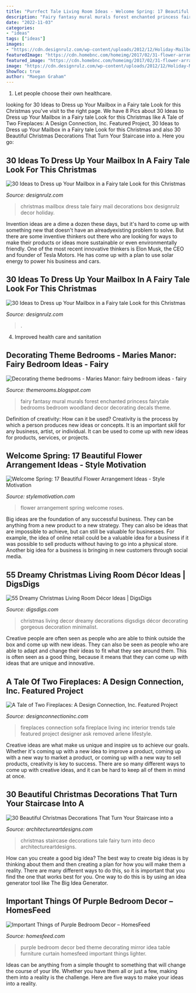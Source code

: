 ```yaml
---
title: "Purrfect Tale Living Room Ideas - Welcome Spring: 17 Beautiful Flower Arrangement Ideas"
description: "Fairy fantasy mural murals forest enchanted princess fairytale bedrooms bedroom woodland decor decorating decals theme"
date: "2022-11-03"
categories:
- "ideas"
tags: ["ideas"]
images:
- "https://cdn.designrulz.com/wp-content/uploads/2012/12/Holiday-Mailbox-CHRISTMAS-015.jpg"
featuredImage: "https://cdn.homebnc.com/homeimg/2017/02/31-flower-arrangement-ideas-homebnc.jpg"
featured_image: "https://cdn.homebnc.com/homeimg/2017/02/31-flower-arrangement-ideas-homebnc.jpg"
image: "https://cdn.designrulz.com/wp-content/uploads/2012/12/Holiday-Mailbox-CHRISTMAS-015.jpg"
ShowToc: true
author: "Maegan Graham"
---
```



1. Let people choose their own healthcare.

	

		
looking for 30 Ideas to Dress up Your Mailbox in a Fairy tale Look for this Christmas you've visit to the right page. We have 8 Pics about 30 Ideas to Dress up Your Mailbox in a Fairy tale Look for this Christmas like A Tale of Two Fireplaces: A Design Connection, Inc. Featured Project, 30 Ideas to Dress up Your Mailbox in a Fairy tale Look for this Christmas and also 30 Beautiful Christmas Decorations That Turn Your Staircase into a. Here you go:
		
    
## 30 Ideas To Dress Up Your Mailbox In A Fairy Tale Look For This Christmas

<img loading=lazy src="https://cdn.designrulz.com/wp-content/uploads/2012/12/Holiday-Mailbox-CHRISTMAS-015.jpg" onerror="this.onerror=null;this.src='https://tse1.mm.bing.net/th?id=OIP.H-lbU3Xl5EWlMJeQCT7QRQHaLE&amp;pid=15.1';" alt="30 Ideas to Dress up Your Mailbox in a Fairy tale Look for this Christmas">

_Source: designrulz.com_

>christmas mailbox dress tale fairy mail decorations box designrulz decor holiday. 

	

Invention ideas are a dime a dozen these days, but it's hard to come up with something new that doesn't have an alreadyexisting problem to solve. But there are some inventive thinkers out there who are looking for ways to make their products or ideas more sustainable or even environmentally friendly. One of the most recent innovative thinkers is Elon Musk, the CEO and founder of Tesla Motors. He has come up with a plan to use solar energy to power his business and cars.

    
## 30 Ideas To Dress Up Your Mailbox In A Fairy Tale Look For This Christmas

<img loading=lazy src="https://cdn.designrulz.com/wp-content/uploads/2012/12/Holiday-Mailbox-CHRISTMAS-008.jpg" onerror="this.onerror=null;this.src='https://tse2.mm.bing.net/th?id=OIP.tDFLu55egFyfLLxMpY_XDwHaHa&amp;pid=15.1';" alt="30 Ideas to Dress up Your Mailbox in a Fairy tale Look for this Christmas">

_Source: designrulz.com_

>. 

	

4. Improved health care and sanitation 

    
## Decorating Theme Bedrooms - Maries Manor: Fairy Bedroom Ideas - Fairy

<img loading=lazy src="https://2.bp.blogspot.com/-w5TLVsV4StE/Vz3KjJQBc_I/AAAAAAAAifs/Pe5LrBz2a1UDUpoz9JOKv3iI7Z9IDhw8QCLcB/w1200-h630-p-nu/fairy+princess+bedding+fairytale+wall+mural+fairy+bedrooms.decorating.jpg" onerror="this.onerror=null;this.src='https://tse2.mm.bing.net/th?id=OIP.i_h4Olke67JsU2MCGBb3bwHaD4&amp;pid=15.1';" alt="Decorating theme bedrooms - Maries Manor: fairy bedroom ideas - fairy">

_Source: themerooms.blogspot.com_

>fairy fantasy mural murals forest enchanted princess fairytale bedrooms bedroom woodland decor decorating decals theme. 

	

Definition of creativity: How can it be used?
Creativity is the process by which a person produces new ideas or concepts. It is an important skill for any business, artist, or individual. It can be used to come up with new ideas for products, services, or projects.

    
## Welcome Spring: 17 Beautiful Flower Arrangement Ideas - Style Motivation

<img loading=lazy src="https://cdn.homebnc.com/homeimg/2017/02/31-flower-arrangement-ideas-homebnc.jpg" onerror="this.onerror=null;this.src='https://tse3.mm.bing.net/th?id=OIP.FRvOaroGHtiGVmlYLJi4kQHaLG&amp;pid=15.1';" alt="Welcome Spring: 17 Beautiful Flower Arrangement Ideas - Style Motivation">

_Source: stylemotivation.com_

>flower arrangement spring welcome roses. 

	

Big ideas are the foundation of any successful business. They can be anything from a new product to a new strategy. They can also be ideas that are impossible to achieve, but can still be valuable for businesses. For example, the idea of online retail could be a valuable idea for a business if it was possible to sell products without having to go into a physical store. Another big idea for a business is bringing in new customers through social media.

    
## 55 Dreamy Christmas Living Room Décor Ideas | DigsDigs

<img loading=lazy src="http://www.digsdigs.com/photos/dreamy-christmas-living-room-decor-ideas-17.jpg" onerror="this.onerror=null;this.src='https://tse2.mm.bing.net/th?id=OIP.dQVaRG8HGLjbySkATL79FgHaLG&amp;pid=15.1';" alt="55 Dreamy Christmas Living Room Décor Ideas | DigsDigs">

_Source: digsdigs.com_

>christmas living decor dreamy decorations digsdigs décor decorating gorgeous decoration minimalist. 

	

Creative people are often seen as people who are able to think outside the box and come up with new ideas. They can also be seen as people who are able to adapt and change their ideas to fit what they see around them. This is often seen as a good thing, because it means that they can come up with ideas that are unique and innovative.

    
## A Tale Of Two Fireplaces: A Design Connection, Inc. Featured Project

<img loading=lazy src="https://www.designconnectioninc.com/wp-content/uploads/2017/04/Living-Room-Fireplace-After.jpg" onerror="this.onerror=null;this.src='https://tse1.mm.bing.net/th?id=OIP.h0vVEQ0cbXNAeA4JbVJeUAHaE8&amp;pid=15.1';" alt="A Tale of Two Fireplaces: A Design Connection, Inc. Featured Project">

_Source: designconnectioninc.com_

>fireplaces connection sofa fireplace living inc interior trends tale featured project designer ask removed arlene lifestyle. 

	

Creative ideas are what make us unique and inspire us to achieve our goals. Whether it's coming up with a new idea to improve a product, coming up with a new way to market a product, or coming up with a new way to sell products, creativity is key to success. There are so many different ways to come up with creative ideas, and it can be hard to keep all of them in mind at once.

    
## 30 Beautiful Christmas Decorations That Turn Your Staircase Into A

<img loading=lazy src="https://www.architectureartdesigns.com/wp-content/uploads/2012/12/architectureartdesigns-staircase-christmas-deco-013-23.jpg" onerror="this.onerror=null;this.src='https://tse3.mm.bing.net/th?id=OIP.p92RNCsUGTKDzyGkleImEgHaLE&amp;pid=15.1';" alt="30 Beautiful Christmas Decorations That Turn Your Staircase into a">

_Source: architectureartdesigns.com_

>christmas staircase decorations tale fairy turn into deco architectureartdesigns. 

	

How can you create a good big idea?
The best way to create big ideas is by thinking about them and then creating a plan for how you will make them a reality. There are many different ways to do this, so it is important that you find the one that works best for you. One way to do this is by using an idea generator tool like The Big Idea Generator.

    
## Important Things Of Purple Bedroom Decor – HomesFeed

<img loading=lazy src="https://homesfeed.com/wp-content/uploads/2015/08/Luxurious-bedroom-decorating-idea-in-purple-theme-metal-bed-furniture-with-lighter-purple-bed-curtain-lighter-purple-bedcover-and-pillows-chair-and-table-a-decorative-mirror-.jpg" onerror="this.onerror=null;this.src='https://tse1.mm.bing.net/th?id=OIP.YIT8VXzn-Mgaw0JUw4ZwMwHaFj&amp;pid=15.1';" alt="Important Things of Purple Bedroom Decor – HomesFeed">

_Source: homesfeed.com_

>purple bedroom decor bed theme decorating mirror idea table furniture curtain homesfeed important things lighter. 

	

Ideas can be anything from a simple thought to something that will change the course of your life. Whether you have them all or just a few, making them into a reality is the challenge. Here are five ways to make your ideas into a reality.

